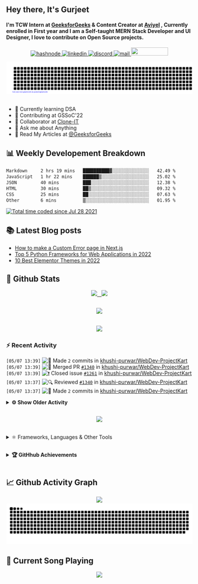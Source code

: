 ## Hey there, It's Gurjeet
#### I'm TCW Intern at [GeeksforGeeks](https://www.geeksforgeeks.org/) & Content Creator at [Aviyel](https://aviyel.com/discussions) , Currently enrolled in First year and I am a Self-taught MERN Stack Developer and UI Designer, I love to contribute on Open Source projects. 

<p align="center">
    <a href="https://gurjeet.hashnode.dev/" target="_blank">
    <img src="https://img.shields.io/badge/@gurjeetsingh-5C87FE?style=for-the-badge&logo=hashnode&logoColor=white" width="130" height="22" alt="hashnode">
    <a href="https://www.linkedin.com/in/gurjeet-singh-virdee-25a476199/" target="_blank">
    <img src="https://img.shields.io/badge/Gurjeet%20Singh%20Virdee-1976D2?style=for-the-badge&logo=linkedin&logoColor=white" width="150" height="22" alt="linkedin">
    <a href="https://discordapp.com/users/916597112882495510" target="_blank">
    <img src="https://img.shields.io/badge/@Guri-5865F2?style=for-the-badge&logo=discord&logoColor=white" width="80" height="22" alt="discord">
    <a href="https://leetcode.com/gurjeetsinghvirdee/" target="_blank">
    <img src="https://img.shields.io/badge/@gurjeetsinghvirdee-FFA116?style=for-the-badge&logo=leetcode&logoColor=white" width="150" height="22" alt="mail">
    <a href = "mailto: gurjeetsinghvirdee@gmail.com" target="_blank"><img src="https://img.shields.io/badge/Say, Hello-D74E43?style=for-the-badge&logo=gmail&logoColor=white" width="100" height="22"></a>
 </p>
 
<p align="center">
    <img src="https://github.com/gurjeetsinghvirdee/gurjeetsinghvirdee/blob/main/gitartwork.svg" />
</p>    
   
 
##         
        
<ul align="left">
  <li> 🏫 Currently learning DSA </li>
  <li> 💜 Contributing at GSSoC'22 </li>
  <li> 🤝 Collaborator at <a href="https://github.com/Rayman-Sodhi/Clone-IT"> Clone-IT </a></li>
  <li> 💬 Ask me about Anything </li>
  <li> 📕 Read My Articles at 
   <a href="https://auth.geeksforgeeks.org/user/gurjeetsinghvirdee/articles" target="_blank">@GeeksforGeeks</a>
 </li>
</ul>  
        
##        
  
## 📊 Weekly Developement Breakdown
  
<!--START_SECTION:waka-->

```text
Markdown     2 hrs 19 mins   ██████████▓░░░░░░░░░░░░░░   42.49 %
JavaScript   1 hr 22 mins    ██████▒░░░░░░░░░░░░░░░░░░   25.02 %
JSON         40 mins         ███░░░░░░░░░░░░░░░░░░░░░░   12.38 %
HTML         30 mins         ██▒░░░░░░░░░░░░░░░░░░░░░░   09.32 %
CSS          25 mins         ██░░░░░░░░░░░░░░░░░░░░░░░   07.63 %
Other        6 mins          ▒░░░░░░░░░░░░░░░░░░░░░░░░   01.95 %
```

<!--END_SECTION:waka--> 

<a href="https://wakatime.com/@ff7098eb-56b3-4619-bbbb-86aad0fce365"><img src="https://wakatime.com/badge/user/ff7098eb-56b3-4619-bbbb-86aad0fce365.svg?style=for-the-badge" alt="Total time coded since Jul 28 2021" /></a>
  
    
## 📚 Latest Blog posts
<!-- BLOG-POST-LIST:START -->
- [How to make a Custom Error page in Next.js](https://gurjeet.hashnode.dev/how-to-make-a-custom-error-page-in-nextjs)
- [Top 5 Python Frameworks for Web Applications in 2022](https://gurjeet.hashnode.dev/top-5-python-frameworks-for-web-applications-in-2022)
- [10 Best Elementor Themes in 2022](https://gurjeet.hashnode.dev/10-best-elementor-themes-in-2022)
<!-- BLOG-POST-LIST:END -->  
  
##
        
## 💫 Github Stats
        
<div align="center">
 <a href="https://github-readme-streak-stats.herokuapp.com/?user=gurjeetsinghvirdee&theme=synthwave" target="_blank">
   <img width="45%" src="https://github-readme-streak-stats.herokuapp.com/?user=gurjeetsinghvirdee&theme=synthwave" /> &nbsp;
 </a>
    
 <a href="https://github-readme-stats.vercel.app/api?username=gurjeetsinghvirdee&show_icons=true&theme=synthwave&include_all_commits=true" target="_blank">
  <img width="45%" src="https://github-readme-stats.vercel.app/api?username=gurjeetsinghvirdee&show_icons=true&theme=synthwave&include_all_commits=true" />
 </a>
</div>      
  
##
        
<div align="center">
   <a href="https://github-readme-stats.vercel.app/api/top-langs/?username=gurjeetsinghvirdee&layout=compact&hide=html&theme=synthwave" target="_blank">
       <img width="43%" src="https://github-readme-stats.vercel.app/api/top-langs/?username=gurjeetsinghvirdee&layout=compact&&theme=synthwave" />  
   </a> 
</div>   

##        
  
<p align="center">
  <img src="https://github-profile-summary-cards.vercel.app/api/cards/profile-details?username=gurjeetsinghvirdee&theme=dracula&hide_border=true" />
</p>
        
### ⚡ Recent Activity     
        
<!--START_SECTION:activity-->  
`[05/07 13:39]` <img alt="📝" src="https://github.com/cheesits456/github-activity-readme/raw/master/icons/commit.png" align="top" height="18"> Made `2` commits in [khushi-purwar/WebDev-ProjectKart](https://github.com/khushi-purwar/WebDev-ProjectKart)  
`[05/07 13:39]` <img alt="🎉" src="https://github.com/cheesits456/github-activity-readme/raw/master/icons/merge.png" align="top" height="18"> Merged PR [`#1340`](https://github.com//khushi-purwar/WebDev-ProjectKart/pull/1340 'DOM Object Manipulator ') in [khushi-purwar/WebDev-ProjectKart](https://github.com/khushi-purwar/WebDev-ProjectKart)  
`[05/07 13:39]` <img alt="❗️" src="https://github.com/cheesits456/github-activity-readme/raw/master/icons/issue.png" align="top" height="18"> Closed issue [`#1261`](https://github.com//khushi-purwar/WebDev-ProjectKart/issues/1261 'DOM object manipulator') in [khushi-purwar/WebDev-ProjectKart](https://github.com/khushi-purwar/WebDev-ProjectKart)  
`[05/07 13:37]` <img alt="🔍" src="https://github.com/cheesits456/github-activity-readme/raw/master/icons/review.png" align="top" height="18"> Reviewed [`#1340`](https://github.com//khushi-purwar/WebDev-ProjectKart/pull/1340 'DOM Object Manipulator ') in [khushi-purwar/WebDev-ProjectKart](https://github.com/khushi-purwar/WebDev-ProjectKart)  
`[05/07 13:37]` <img alt="📝" src="https://github.com/cheesits456/github-activity-readme/raw/master/icons/commit.png" align="top" height="18"> Made `2` commits in [khushi-purwar/WebDev-ProjectKart](https://github.com/khushi-purwar/WebDev-ProjectKart)  

<details><summary><b> ⚙️ Show Older Activity</b></summary>

`[05/07 13:37]` <img alt="🎉" src="https://github.com/cheesits456/github-activity-readme/raw/master/icons/merge.png" align="top" height="18"> Merged PR [`#1350`](https://github.com//khushi-purwar/WebDev-ProjectKart/pull/1350 'Meme Generator using react') in [khushi-purwar/WebDev-ProjectKart](https://github.com/khushi-purwar/WebDev-ProjectKart)  
`[05/07 13:37]` <img alt="❗️" src="https://github.com/cheesits456/github-activity-readme/raw/master/icons/issue.png" align="top" height="18"> Closed issue [`#1275`](https://github.com//khushi-purwar/WebDev-ProjectKart/issues/1275 'Want to add a Meme Generator') in [khushi-purwar/WebDev-ProjectKart](https://github.com/khushi-purwar/WebDev-ProjectKart)  
`[05/07 13:36]` <img alt="🔍" src="https://github.com/cheesits456/github-activity-readme/raw/master/icons/review.png" align="top" height="18"> Reviewed [`#1350`](https://github.com//khushi-purwar/WebDev-ProjectKart/pull/1350 'Meme Generator using react') in [khushi-purwar/WebDev-ProjectKart](https://github.com/khushi-purwar/WebDev-ProjectKart)  
`[05/07 13:35]` <img alt="📝" src="https://github.com/cheesits456/github-activity-readme/raw/master/icons/commit.png" align="top" height="18"> Made `7` commits in [khushi-purwar/WebDev-ProjectKart](https://github.com/khushi-purwar/WebDev-ProjectKart)  
`[05/07 13:35]` <img alt="❗️" src="https://github.com/cheesits456/github-activity-readme/raw/master/icons/issue.png" align="top" height="18"> Closed issue [`#1320`](https://github.com//khushi-purwar/WebDev-ProjectKart/issues/1320 'Cute Cat Dressing Room') in [khushi-purwar/WebDev-ProjectKart](https://github.com/khushi-purwar/WebDev-ProjectKart)  
`[05/07 13:35]` <img alt="🎉" src="https://github.com/cheesits456/github-activity-readme/raw/master/icons/merge.png" align="top" height="18"> Merged PR [`#1325`](https://github.com//khushi-purwar/WebDev-ProjectKart/pull/1325 'Issue #1320 resolved: Cute Cat Dressing Room') in [khushi-purwar/WebDev-ProjectKart](https://github.com/khushi-purwar/WebDev-ProjectKart)  
`[05/07 13:35]` <img alt="🔍" src="https://github.com/cheesits456/github-activity-readme/raw/master/icons/review.png" align="top" height="18"> Reviewed [`#1325`](https://github.com//khushi-purwar/WebDev-ProjectKart/pull/1325 'Issue #1320 resolved: Cute Cat Dressing Room') in [khushi-purwar/WebDev-ProjectKart](https://github.com/khushi-purwar/WebDev-ProjectKart)  
`[05/07 13:34]` <img alt="🎉" src="https://github.com/cheesits456/github-activity-readme/raw/master/icons/merge.png" align="top" height="18"> Merged PR [`#1318`](https://github.com//khushi-purwar/WebDev-ProjectKart/pull/1318 'Adding animated earth') in [khushi-purwar/WebDev-ProjectKart](https://github.com/khushi-purwar/WebDev-ProjectKart)  
`[05/07 13:34]` <img alt="📝" src="https://github.com/cheesits456/github-activity-readme/raw/master/icons/commit.png" align="top" height="18"> Made `2` commits in [khushi-purwar/WebDev-ProjectKart](https://github.com/khushi-purwar/WebDev-ProjectKart)  
`[05/07 13:34]` <img alt="🔍" src="https://github.com/cheesits456/github-activity-readme/raw/master/icons/review.png" align="top" height="18"> Reviewed [`#1318`](https://github.com//khushi-purwar/WebDev-ProjectKart/pull/1318 'Adding animated earth') in [khushi-purwar/WebDev-ProjectKart](https://github.com/khushi-purwar/WebDev-ProjectKart)  
`[05/07 13:33]` <img alt="📝" src="https://github.com/cheesits456/github-activity-readme/raw/master/icons/commit.png" align="top" height="18"> Made `6` commits in [khushi-purwar/WebDev-ProjectKart](https://github.com/khushi-purwar/WebDev-ProjectKart)  
`[05/07 13:33]` <img alt="🎉" src="https://github.com/cheesits456/github-activity-readme/raw/master/icons/merge.png" align="top" height="18"> Merged PR [`#1323`](https://github.com//khushi-purwar/WebDev-ProjectKart/pull/1323 'Architecture Website Design Template') in [khushi-purwar/WebDev-ProjectKart](https://github.com/khushi-purwar/WebDev-ProjectKart)  
`[05/07 13:33]` <img alt="❗️" src="https://github.com/cheesits456/github-activity-readme/raw/master/icons/issue.png" align="top" height="18"> Closed issue [`#1317`](https://github.com//khushi-purwar/WebDev-ProjectKart/issues/1317 'Architecture Website Design Template') in [khushi-purwar/WebDev-ProjectKart](https://github.com/khushi-purwar/WebDev-ProjectKart)  
`[05/07 13:32]` <img alt="🔍" src="https://github.com/cheesits456/github-activity-readme/raw/master/icons/review.png" align="top" height="18"> Reviewed [`#1323`](https://github.com//khushi-purwar/WebDev-ProjectKart/pull/1323 'Architecture Website Design Template') in [khushi-purwar/WebDev-ProjectKart](https://github.com/khushi-purwar/WebDev-ProjectKart)  
`[05/07 13:31]` <img alt="📝" src="https://github.com/cheesits456/github-activity-readme/raw/master/icons/commit.png" align="top" height="18"> Made `2` commits in [khushi-purwar/WebDev-ProjectKart](https://github.com/khushi-purwar/WebDev-ProjectKart)  
`[05/07 13:31]` <img alt="🎉" src="https://github.com/cheesits456/github-activity-readme/raw/master/icons/merge.png" align="top" height="18"> Merged PR [`#1349`](https://github.com//khushi-purwar/WebDev-ProjectKart/pull/1349 'Added Real Estate Website Template') in [khushi-purwar/WebDev-ProjectKart](https://github.com/khushi-purwar/WebDev-ProjectKart)  
`[05/07 13:31]` <img alt="❗️" src="https://github.com/cheesits456/github-activity-readme/raw/master/icons/issue.png" align="top" height="18"> Closed issue [`#1331`](https://github.com//khushi-purwar/WebDev-ProjectKart/issues/1331 'Real Estate Website Design') in [khushi-purwar/WebDev-ProjectKart](https://github.com/khushi-purwar/WebDev-ProjectKart)  
`[05/07 13:31]` <img alt="🔍" src="https://github.com/cheesits456/github-activity-readme/raw/master/icons/review.png" align="top" height="18"> Reviewed [`#1349`](https://github.com//khushi-purwar/WebDev-ProjectKart/pull/1349 'Added Real Estate Website Template') in [khushi-purwar/WebDev-ProjectKart](https://github.com/khushi-purwar/WebDev-ProjectKart)  
`[05/07 13:30]` <img alt="📝" src="https://github.com/cheesits456/github-activity-readme/raw/master/icons/commit.png" align="top" height="18"> Made `2` commits in [khushi-purwar/WebDev-ProjectKart](https://github.com/khushi-purwar/WebDev-ProjectKart)  
`[05/07 13:30]` <img alt="🎉" src="https://github.com/cheesits456/github-activity-readme/raw/master/icons/merge.png" align="top" height="18"> Merged PR [`#1343`](https://github.com//khushi-purwar/WebDev-ProjectKart/pull/1343 'Music Player') in [khushi-purwar/WebDev-ProjectKart](https://github.com/khushi-purwar/WebDev-ProjectKart)  
`[05/07 13:30]` <img alt="❗️" src="https://github.com/cheesits456/github-activity-readme/raw/master/icons/issue.png" align="top" height="18"> Closed issue [`#1341`](https://github.com//khushi-purwar/WebDev-ProjectKart/issues/1341 'Spotify Inspired Music Player') in [khushi-purwar/WebDev-ProjectKart](https://github.com/khushi-purwar/WebDev-ProjectKart)  
`[05/07 13:29]` <img alt="🔍" src="https://github.com/cheesits456/github-activity-readme/raw/master/icons/review.png" align="top" height="18"> Reviewed [`#1343`](https://github.com//khushi-purwar/WebDev-ProjectKart/pull/1343 'Music Player') in [khushi-purwar/WebDev-ProjectKart](https://github.com/khushi-purwar/WebDev-ProjectKart)  
`[05/07 13:28]` <img alt="📝" src="https://github.com/cheesits456/github-activity-readme/raw/master/icons/commit.png" align="top" height="18"> Made `2` commits in [khushi-purwar/WebDev-ProjectKart](https://github.com/khushi-purwar/WebDev-ProjectKart)  
`[05/07 13:28]` <img alt="🎉" src="https://github.com/cheesits456/github-activity-readme/raw/master/icons/merge.png" align="top" height="18"> Merged PR [`#1338`](https://github.com//khushi-purwar/WebDev-ProjectKart/pull/1338 'Balloon Popping game') in [khushi-purwar/WebDev-ProjectKart](https://github.com/khushi-purwar/WebDev-ProjectKart)  
`[05/07 13:28]` <img alt="❗️" src="https://github.com/cheesits456/github-activity-readme/raw/master/icons/issue.png" align="top" height="18"> Closed issue [`#1260`](https://github.com//khushi-purwar/WebDev-ProjectKart/issues/1260 'Balloon popping game ') in [khushi-purwar/WebDev-ProjectKart](https://github.com/khushi-purwar/WebDev-ProjectKart)  
`[05/07 13:28]` <img alt="🔍" src="https://github.com/cheesits456/github-activity-readme/raw/master/icons/review.png" align="top" height="18"> Reviewed [`#1338`](https://github.com//khushi-purwar/WebDev-ProjectKart/pull/1338 'Balloon Popping game') in [khushi-purwar/WebDev-ProjectKart](https://github.com/khushi-purwar/WebDev-ProjectKart)  
`[05/07 13:27]` <img alt="📝" src="https://github.com/cheesits456/github-activity-readme/raw/master/icons/commit.png" align="top" height="18"> Made `2` commits in [khushi-purwar/WebDev-ProjectKart](https://github.com/khushi-purwar/WebDev-ProjectKart)  
`[05/07 13:27]` <img alt="🎉" src="https://github.com/cheesits456/github-activity-readme/raw/master/icons/merge.png" align="top" height="18"> Merged PR [`#1334`](https://github.com//khushi-purwar/WebDev-ProjectKart/pull/1334 'Added Binary calculator') in [khushi-purwar/WebDev-ProjectKart](https://github.com/khushi-purwar/WebDev-ProjectKart)  
`[05/07 13:27]` <img alt="❗️" src="https://github.com/cheesits456/github-activity-readme/raw/master/icons/issue.png" align="top" height="18"> Closed issue [`#1191`](https://github.com//khushi-purwar/WebDev-ProjectKart/issues/1191 'Binary Calculator') in [khushi-purwar/WebDev-ProjectKart](https://github.com/khushi-purwar/WebDev-ProjectKart)  
`[05/07 13:26]` <img alt="🔍" src="https://github.com/cheesits456/github-activity-readme/raw/master/icons/review.png" align="top" height="18"> Reviewed [`#1334`](https://github.com//khushi-purwar/WebDev-ProjectKart/pull/1334 'Added Binary calculator') in [khushi-purwar/WebDev-ProjectKart](https://github.com/khushi-purwar/WebDev-ProjectKart)  
`[05/07 13:24]` <img alt="🗣" src="https://github.com/cheesits456/github-activity-readme/raw/master/icons/comment.png" align="top" height="18"> Commented on [`#1337`](https://github.com//khushi-purwar/WebDev-ProjectKart/issues/1337 'Emoji Searcher or Generator') in [khushi-purwar/WebDev-ProjectKart](https://github.com/khushi-purwar/WebDev-ProjectKart)  
`[05/07 10:18]` <img alt="📝" src="https://github.com/cheesits456/github-activity-readme/raw/master/icons/commit.png" align="top" height="18"> Made `9` commits in [Ayush7614/Bundli-Frontend](https://github.com/Ayush7614/Bundli-Frontend)  
`[05/07 10:18]` <img alt="🎉" src="https://github.com/cheesits456/github-activity-readme/raw/master/icons/merge.png" align="top" height="18"> Merged PR [`#702`](https://github.com//Ayush7614/Bundli-Frontend/pull/702 'Added glassmorphism portfolio website') in [Ayush7614/Bundli-Frontend](https://github.com/Ayush7614/Bundli-Frontend)  
`[05/07 10:17]` <img alt="🔍" src="https://github.com/cheesits456/github-activity-readme/raw/master/icons/review.png" align="top" height="18"> Reviewed [`#702`](https://github.com//Ayush7614/Bundli-Frontend/pull/702 'Added glassmorphism portfolio website') in [Ayush7614/Bundli-Frontend](https://github.com/Ayush7614/Bundli-Frontend)  
`[05/07 10:15]` <img alt="📝" src="https://github.com/cheesits456/github-activity-readme/raw/master/icons/commit.png" align="top" height="18"> Made `6` commits in [khushi-purwar/WebDev-ProjectKart](https://github.com/khushi-purwar/WebDev-ProjectKart)  
`[05/07 10:15]` <img alt="🎉" src="https://github.com/cheesits456/github-activity-readme/raw/master/icons/merge.png" align="top" height="18"> Merged PR [`#1337`](https://github.com//khushi-purwar/WebDev-ProjectKart/pull/1337 'Emoji Searcher or Generator') in [khushi-purwar/WebDev-ProjectKart](https://github.com/khushi-purwar/WebDev-ProjectKart)  
`[05/07 10:15]` <img alt="❗️" src="https://github.com/cheesits456/github-activity-readme/raw/master/icons/issue.png" align="top" height="18"> Closed issue [`#789`](https://github.com//khushi-purwar/WebDev-ProjectKart/issues/789 'Emoji Generator') in [khushi-purwar/WebDev-ProjectKart](https://github.com/khushi-purwar/WebDev-ProjectKart)  
`[05/07 08:42]` <img alt="❗️" src="https://github.com/cheesits456/github-activity-readme/raw/master/icons/issue.png" align="top" height="18"> Closed issue [`#1319`](https://github.com//khushi-purwar/WebDev-ProjectKart/issues/1319 'Maze Runner') in [khushi-purwar/WebDev-ProjectKart](https://github.com/khushi-purwar/WebDev-ProjectKart)  
`[05/07 08:40]` <img alt="🗣" src="https://github.com/cheesits456/github-activity-readme/raw/master/icons/comment.png" align="top" height="18"> Commented on [`#1331`](https://github.com//khushi-purwar/WebDev-ProjectKart/issues/1331 'Real Estate Website Design') in [khushi-purwar/WebDev-ProjectKart](https://github.com/khushi-purwar/WebDev-ProjectKart)  
`[05/07 08:35]` <img alt="❗️" src="https://github.com/cheesits456/github-activity-readme/raw/master/icons/issue.png" align="top" height="18"> Opened issue [`#1333`](https://github.com//khushi-purwar/WebDev-ProjectKart/issues/1333 'Fix the Ui of website + Link all projects') in [khushi-purwar/WebDev-ProjectKart](https://github.com/khushi-purwar/WebDev-ProjectKart)  
`[05/07 08:33]` <img alt="📝" src="https://github.com/cheesits456/github-activity-readme/raw/master/icons/commit.png" align="top" height="18"> Made `2` commits in [khushi-purwar/WebDev-ProjectKart](https://github.com/khushi-purwar/WebDev-ProjectKart)  
`[05/07 08:33]` <img alt="🎉" src="https://github.com/cheesits456/github-activity-readme/raw/master/icons/merge.png" align="top" height="18"> Merged PR [`#1332`](https://github.com//khushi-purwar/WebDev-ProjectKart/pull/1332 'Adding the music kit') in [khushi-purwar/WebDev-ProjectKart](https://github.com/khushi-purwar/WebDev-ProjectKart)  
`[05/07 08:33]` <img alt="❗️" src="https://github.com/cheesits456/github-activity-readme/raw/master/icons/issue.png" align="top" height="18"> Closed issue [`#1274`](https://github.com//khushi-purwar/WebDev-ProjectKart/issues/1274 'Want to add a music kit') in [khushi-purwar/WebDev-ProjectKart](https://github.com/khushi-purwar/WebDev-ProjectKart)  
`[05/07 08:32]` <img alt="🔍" src="https://github.com/cheesits456/github-activity-readme/raw/master/icons/review.png" align="top" height="18"> Reviewed [`#1332`](https://github.com//khushi-purwar/WebDev-ProjectKart/pull/1332 'Adding the music kit') in [khushi-purwar/WebDev-ProjectKart](https://github.com/khushi-purwar/WebDev-ProjectKart)  
`[05/07 08:31]` <img alt="📝" src="https://github.com/cheesits456/github-activity-readme/raw/master/icons/commit.png" align="top" height="18"> Made `3` commits in [khushi-purwar/WebDev-ProjectKart](https://github.com/khushi-purwar/WebDev-ProjectKart)  
`[05/07 08:31]` <img alt="🎉" src="https://github.com/cheesits456/github-activity-readme/raw/master/icons/merge.png" align="top" height="18"> Merged PR [`#1316`](https://github.com//khushi-purwar/WebDev-ProjectKart/pull/1316 'Our Fitness Website (Fully Responsive)') in [khushi-purwar/WebDev-ProjectKart](https://github.com/khushi-purwar/WebDev-ProjectKart)  
`[05/07 08:31]` <img alt="❗️" src="https://github.com/cheesits456/github-activity-readme/raw/master/icons/issue.png" align="top" height="18"> Closed issue [`#1281`](https://github.com//khushi-purwar/WebDev-ProjectKart/issues/1281 'Our Fitness') in [khushi-purwar/WebDev-ProjectKart](https://github.com/khushi-purwar/WebDev-ProjectKart)  
`[05/07 08:31]` <img alt="🔍" src="https://github.com/cheesits456/github-activity-readme/raw/master/icons/review.png" align="top" height="18"> Reviewed [`#1316`](https://github.com//khushi-purwar/WebDev-ProjectKart/pull/1316 'Our Fitness Website (Fully Responsive)') in [khushi-purwar/WebDev-ProjectKart](https://github.com/khushi-purwar/WebDev-ProjectKart)  
`[05/07 08:30]` <img alt="📝" src="https://github.com/cheesits456/github-activity-readme/raw/master/icons/commit.png" align="top" height="18"> Made `63` commits in [gurjeetsinghvirdee/WebDev-ProjectKart](https://github.com/gurjeetsinghvirdee/WebDev-ProjectKart)  
`[05/07 07:52]` <img alt="📝" src="https://github.com/cheesits456/github-activity-readme/raw/master/icons/commit.png" align="top" height="18"> Made `4` commits in [khushi-purwar/WebDev-ProjectKart](https://github.com/khushi-purwar/WebDev-ProjectKart)  
`[05/07 07:52]` <img alt="🎉" src="https://github.com/cheesits456/github-activity-readme/raw/master/icons/merge.png" align="top" height="18"> Merged PR [`#1328`](https://github.com//khushi-purwar/WebDev-ProjectKart/pull/1328 'Random meal') in [khushi-purwar/WebDev-ProjectKart](https://github.com/khushi-purwar/WebDev-ProjectKart)  
`[05/07 07:51]` <img alt="🔍" src="https://github.com/cheesits456/github-activity-readme/raw/master/icons/review.png" align="top" height="18"> Reviewed [`#1328`](https://github.com//khushi-purwar/WebDev-ProjectKart/pull/1328 'Random meal') in [khushi-purwar/WebDev-ProjectKart](https://github.com/khushi-purwar/WebDev-ProjectKart)  
`[05/07 07:50]` <img alt="📝" src="https://github.com/cheesits456/github-activity-readme/raw/master/icons/commit.png" align="top" height="18"> Made `3` commits in [khushi-purwar/WebDev-ProjectKart](https://github.com/khushi-purwar/WebDev-ProjectKart)  
`[05/07 07:50]` <img alt="🎉" src="https://github.com/cheesits456/github-activity-readme/raw/master/icons/merge.png" align="top" height="18"> Merged PR [`#1329`](https://github.com//khushi-purwar/WebDev-ProjectKart/pull/1329 'Sling shot') in [khushi-purwar/WebDev-ProjectKart](https://github.com/khushi-purwar/WebDev-ProjectKart)  
`[05/07 07:50]` <img alt="🔍" src="https://github.com/cheesits456/github-activity-readme/raw/master/icons/review.png" align="top" height="18"> Reviewed [`#1329`](https://github.com//khushi-purwar/WebDev-ProjectKart/pull/1329 'Sling shot') in [khushi-purwar/WebDev-ProjectKart](https://github.com/khushi-purwar/WebDev-ProjectKart)  
`[05/07 07:48]` <img alt="📝" src="https://github.com/cheesits456/github-activity-readme/raw/master/icons/commit.png" align="top" height="18"> Made `2` commits in [khushi-purwar/WebDev-ProjectKart](https://github.com/khushi-purwar/WebDev-ProjectKart)  
`[05/07 07:48]` <img alt="🎉" src="https://github.com/cheesits456/github-activity-readme/raw/master/icons/merge.png" align="top" height="18"> Merged PR [`#1324`](https://github.com//khushi-purwar/WebDev-ProjectKart/pull/1324 'Maze Runner') in [khushi-purwar/WebDev-ProjectKart](https://github.com/khushi-purwar/WebDev-ProjectKart)  
`[05/07 07:48]` <img alt="🔍" src="https://github.com/cheesits456/github-activity-readme/raw/master/icons/review.png" align="top" height="18"> Reviewed [`#1324`](https://github.com//khushi-purwar/WebDev-ProjectKart/pull/1324 'Maze Runner') in [khushi-purwar/WebDev-ProjectKart](https://github.com/khushi-purwar/WebDev-ProjectKart)  
`[05/07 07:47]` <img alt="📝" src="https://github.com/cheesits456/github-activity-readme/raw/master/icons/commit.png" align="top" height="18"> Made `2` commits in [khushi-purwar/WebDev-ProjectKart](https://github.com/khushi-purwar/WebDev-ProjectKart)  
`[05/07 07:47]` <img alt="🎉" src="https://github.com/cheesits456/github-activity-readme/raw/master/icons/merge.png" align="top" height="18"> Merged PR [`#1322`](https://github.com//khushi-purwar/WebDev-ProjectKart/pull/1322 'custom css scrollbar') in [khushi-purwar/WebDev-ProjectKart](https://github.com/khushi-purwar/WebDev-ProjectKart)  
`[05/07 07:47]` <img alt="❗️" src="https://github.com/cheesits456/github-activity-readme/raw/master/icons/issue.png" align="top" height="18"> Closed issue [`#1256`](https://github.com//khushi-purwar/WebDev-ProjectKart/issues/1256 'custom scrollbar css') in [khushi-purwar/WebDev-ProjectKart](https://github.com/khushi-purwar/WebDev-ProjectKart)  
`[05/07 07:47]` <img alt="🔍" src="https://github.com/cheesits456/github-activity-readme/raw/master/icons/review.png" align="top" height="18"> Reviewed [`#1322`](https://github.com//khushi-purwar/WebDev-ProjectKart/pull/1322 'custom css scrollbar') in [khushi-purwar/WebDev-ProjectKart](https://github.com/khushi-purwar/WebDev-ProjectKart)  
`[05/07 07:11]` <img alt="🔍" src="https://github.com/cheesits456/github-activity-readme/raw/master/icons/review.png" align="top" height="18"> Reviewed [`#700`](https://github.com//Ayush7614/Bundli-Frontend/pull/700 'Issue #699 resolved : Cute Cat Dressing Room ') in [Ayush7614/Bundli-Frontend](https://github.com/Ayush7614/Bundli-Frontend)  
`[05/07 07:11]` <img alt="❗️" src="https://github.com/cheesits456/github-activity-readme/raw/master/icons/issue.png" align="top" height="18"> Closed issue [`#656`](https://github.com//Ayush7614/Bundli-Frontend/issues/656 'Add a Chrome Extension Downloading website') in [Ayush7614/Bundli-Frontend](https://github.com/Ayush7614/Bundli-Frontend)  
`[05/07 07:11]` <img alt="📝" src="https://github.com/cheesits456/github-activity-readme/raw/master/icons/commit.png" align="top" height="18"> Made `8` commits in [Ayush7614/Bundli-Frontend](https://github.com/Ayush7614/Bundli-Frontend)  
`[05/07 07:11]` <img alt="🎉" src="https://github.com/cheesits456/github-activity-readme/raw/master/icons/merge.png" align="top" height="18"> Merged PR [`#701`](https://github.com//Ayush7614/Bundli-Frontend/pull/701 'Add a Chrome Extension Landing Page') in [Ayush7614/Bundli-Frontend](https://github.com/Ayush7614/Bundli-Frontend)  
`[05/07 07:07]` <img alt="🔍" src="https://github.com/cheesits456/github-activity-readme/raw/master/icons/review.png" align="top" height="18"> Reviewed [`#701`](https://github.com//Ayush7614/Bundli-Frontend/pull/701 'Add a Chrome Extension Landing Page') in [Ayush7614/Bundli-Frontend](https://github.com/Ayush7614/Bundli-Frontend)  
`[05/07 05:33]` <img alt="📝" src="https://github.com/cheesits456/github-activity-readme/raw/master/icons/commit.png" align="top" height="18"> Made `5` commits in [khushi-purwar/WebDev-ProjectKart](https://github.com/khushi-purwar/WebDev-ProjectKart)  
`[05/07 05:33]` <img alt="🎉" src="https://github.com/cheesits456/github-activity-readme/raw/master/icons/merge.png" align="top" height="18"> Merged PR [`#1309`](https://github.com//khushi-purwar/WebDev-ProjectKart/pull/1309 'Added Harshad Number Checker') in [khushi-purwar/WebDev-ProjectKart](https://github.com/khushi-purwar/WebDev-ProjectKart)  
`[05/07 05:33]` <img alt="❗️" src="https://github.com/cheesits456/github-activity-readme/raw/master/icons/issue.png" align="top" height="18"> Closed issue [`#1167`](https://github.com//khushi-purwar/WebDev-ProjectKart/issues/1167 'Adding Harshad Number Checker') in [khushi-purwar/WebDev-ProjectKart](https://github.com/khushi-purwar/WebDev-ProjectKart)  
`[05/07 05:33]` <img alt="🔍" src="https://github.com/cheesits456/github-activity-readme/raw/master/icons/review.png" align="top" height="18"> Reviewed [`#1309`](https://github.com//khushi-purwar/WebDev-ProjectKart/pull/1309 'Added Harshad Number Checker') in [khushi-purwar/WebDev-ProjectKart](https://github.com/khushi-purwar/WebDev-ProjectKart)  
`[05/07 05:32]` <img alt="🗣" src="https://github.com/cheesits456/github-activity-readme/raw/master/icons/comment.png" align="top" height="18"> Commented on [`#1315`](https://github.com//khushi-purwar/WebDev-ProjectKart/issues/1315 'CSS Link & Readme in calculator') in [khushi-purwar/WebDev-ProjectKart](https://github.com/khushi-purwar/WebDev-ProjectKart)  
`[05/07 05:32]` <img alt="🔍" src="https://github.com/cheesits456/github-activity-readme/raw/master/icons/review.png" align="top" height="18"> Reviewed [`#1315`](https://github.com//khushi-purwar/WebDev-ProjectKart/pull/1315 'CSS Link & Readme in calculator') in [khushi-purwar/WebDev-ProjectKart](https://github.com/khushi-purwar/WebDev-ProjectKart)  
`[05/07 05:31]` <img alt="📝" src="https://github.com/cheesits456/github-activity-readme/raw/master/icons/commit.png" align="top" height="18"> Made `3` commits in [khushi-purwar/WebDev-ProjectKart](https://github.com/khushi-purwar/WebDev-ProjectKart)  
`[05/07 05:31]` <img alt="🎉" src="https://github.com/cheesits456/github-activity-readme/raw/master/icons/merge.png" align="top" height="18"> Merged PR [`#1313`](https://github.com//khushi-purwar/WebDev-ProjectKart/pull/1313 'added Grocery Store readme') in [khushi-purwar/WebDev-ProjectKart](https://github.com/khushi-purwar/WebDev-ProjectKart)  
`[05/07 05:31]` <img alt="❗️" src="https://github.com/cheesits456/github-activity-readme/raw/master/icons/issue.png" align="top" height="18"> Closed issue [`#1305`](https://github.com//khushi-purwar/WebDev-ProjectKart/issues/1305 'Adding Readme into "Grocery Store"') in [khushi-purwar/WebDev-ProjectKart](https://github.com/khushi-purwar/WebDev-ProjectKart)  
`[05/07 05:31]` <img alt="🔍" src="https://github.com/cheesits456/github-activity-readme/raw/master/icons/review.png" align="top" height="18"> Reviewed [`#1313`](https://github.com//khushi-purwar/WebDev-ProjectKart/pull/1313 'added Grocery Store readme') in [khushi-purwar/WebDev-ProjectKart](https://github.com/khushi-purwar/WebDev-ProjectKart)  
`[05/07 05:05]` <img alt="🗣" src="https://github.com/cheesits456/github-activity-readme/raw/master/icons/comment.png" align="top" height="18"> Commented on [`#1306`](https://github.com//khushi-purwar/WebDev-ProjectKart/issues/1306 'Email Extractor') in [khushi-purwar/WebDev-ProjectKart](https://github.com/khushi-purwar/WebDev-ProjectKart)  
`[05/07 05:04]` <img alt="❗️" src="https://github.com/cheesits456/github-activity-readme/raw/master/icons/issue.png" align="top" height="18"> Closed issue [`#1301`](https://github.com//khushi-purwar/WebDev-ProjectKart/issues/1301 'Browser Detector') in [khushi-purwar/WebDev-ProjectKart](https://github.com/khushi-purwar/WebDev-ProjectKart)  
`[05/07 05:04]` <img alt="🗣" src="https://github.com/cheesits456/github-activity-readme/raw/master/icons/comment.png" align="top" height="18"> Commented on [`#1301`](https://github.com//khushi-purwar/WebDev-ProjectKart/issues/1301 'Browser Detector') in [khushi-purwar/WebDev-ProjectKart](https://github.com/khushi-purwar/WebDev-ProjectKart)  
`[05/07 05:02]` <img alt="❗️" src="https://github.com/cheesits456/github-activity-readme/raw/master/icons/issue.png" align="top" height="18"> Closed issue [`#1293`](https://github.com//khushi-purwar/WebDev-ProjectKart/issues/1293 'NLP Question Answering App') in [khushi-purwar/WebDev-ProjectKart](https://github.com/khushi-purwar/WebDev-ProjectKart)  
`[05/07 05:02]` <img alt="📝" src="https://github.com/cheesits456/github-activity-readme/raw/master/icons/commit.png" align="top" height="18"> Made `4` commits in [khushi-purwar/WebDev-ProjectKart](https://github.com/khushi-purwar/WebDev-ProjectKart)  
`[05/07 05:02]` <img alt="🎉" src="https://github.com/cheesits456/github-activity-readme/raw/master/icons/merge.png" align="top" height="18"> Merged PR [`#1308`](https://github.com//khushi-purwar/WebDev-ProjectKart/pull/1308 'NLP Question Answer App added') in [khushi-purwar/WebDev-ProjectKart](https://github.com/khushi-purwar/WebDev-ProjectKart)  
`[05/07 05:02]` <img alt="🔍" src="https://github.com/cheesits456/github-activity-readme/raw/master/icons/review.png" align="top" height="18"> Reviewed [`#1308`](https://github.com//khushi-purwar/WebDev-ProjectKart/pull/1308 'NLP Question Answer App added') in [khushi-purwar/WebDev-ProjectKart](https://github.com/khushi-purwar/WebDev-ProjectKart)  
`[05/07 04:52]` <img alt="📝" src="https://github.com/cheesits456/github-activity-readme/raw/master/icons/commit.png" align="top" height="18"> Made `3` commits in [khushi-purwar/WebDev-ProjectKart](https://github.com/khushi-purwar/WebDev-ProjectKart)  
`[05/07 04:52]` <img alt="🎉" src="https://github.com/cheesits456/github-activity-readme/raw/master/icons/merge.png" align="top" height="18"> Merged PR [`#1307`](https://github.com//khushi-purwar/WebDev-ProjectKart/pull/1307 'Piano') in [khushi-purwar/WebDev-ProjectKart](https://github.com/khushi-purwar/WebDev-ProjectKart)  
`[05/07 04:52]` <img alt="❗️" src="https://github.com/cheesits456/github-activity-readme/raw/master/icons/issue.png" align="top" height="18"> Closed issue [`#1255`](https://github.com//khushi-purwar/WebDev-ProjectKart/issues/1255 'piano using js') in [khushi-purwar/WebDev-ProjectKart](https://github.com/khushi-purwar/WebDev-ProjectKart)  
`[05/07 04:51]` <img alt="🔍" src="https://github.com/cheesits456/github-activity-readme/raw/master/icons/review.png" align="top" height="18"> Reviewed [`#1307`](https://github.com//khushi-purwar/WebDev-ProjectKart/pull/1307 'Piano') in [khushi-purwar/WebDev-ProjectKart](https://github.com/khushi-purwar/WebDev-ProjectKart)  
`[05/07 03:41]` <img alt="🗣" src="https://github.com/cheesits456/github-activity-readme/raw/master/icons/comment.png" align="top" height="18"> Commented on [`#1299`](https://github.com//khushi-purwar/WebDev-ProjectKart/issues/1299 'Sling Shot Game') in [khushi-purwar/WebDev-ProjectKart](https://github.com/khushi-purwar/WebDev-ProjectKart)  
`[05/07 03:37]` <img alt="📝" src="https://github.com/cheesits456/github-activity-readme/raw/master/icons/commit.png" align="top" height="18"> Made `2` commits in [khushi-purwar/WebDev-ProjectKart](https://github.com/khushi-purwar/WebDev-ProjectKart)  
`[05/07 03:37]` <img alt="🎉" src="https://github.com/cheesits456/github-activity-readme/raw/master/icons/merge.png" align="top" height="18"> Merged PR [`#1298`](https://github.com//khushi-purwar/WebDev-ProjectKart/pull/1298 'react weather app') in [khushi-purwar/WebDev-ProjectKart](https://github.com/khushi-purwar/WebDev-ProjectKart)  
`[05/07 03:37]` <img alt="🔍" src="https://github.com/cheesits456/github-activity-readme/raw/master/icons/review.png" align="top" height="18"> Reviewed [`#1298`](https://github.com//khushi-purwar/WebDev-ProjectKart/pull/1298 'react weather app') in [khushi-purwar/WebDev-ProjectKart](https://github.com/khushi-purwar/WebDev-ProjectKart)  
`[05/07 03:33]` <img alt="📝" src="https://github.com/cheesits456/github-activity-readme/raw/master/icons/commit.png" align="top" height="18"> Made `2` commits in [khushi-purwar/WebDev-ProjectKart](https://github.com/khushi-purwar/WebDev-ProjectKart)  
`[05/07 03:33]` <img alt="🎉" src="https://github.com/cheesits456/github-activity-readme/raw/master/icons/merge.png" align="top" height="18"> Merged PR [`#1296`](https://github.com//khushi-purwar/WebDev-ProjectKart/pull/1296 'Added GoogleDue_Clone files') in [khushi-purwar/WebDev-ProjectKart](https://github.com/khushi-purwar/WebDev-ProjectKart)  
`[05/07 03:33]` <img alt="❗️" src="https://github.com/cheesits456/github-activity-readme/raw/master/icons/issue.png" align="top" height="18"> Closed issue [`#1066`](https://github.com//khushi-purwar/WebDev-ProjectKart/issues/1066 'Google Duo Clone') in [khushi-purwar/WebDev-ProjectKart](https://github.com/khushi-purwar/WebDev-ProjectKart)  
`[05/07 03:33]` <img alt="🔍" src="https://github.com/cheesits456/github-activity-readme/raw/master/icons/review.png" align="top" height="18"> Reviewed [`#1296`](https://github.com//khushi-purwar/WebDev-ProjectKart/pull/1296 'Added GoogleDue_Clone files') in [khushi-purwar/WebDev-ProjectKart](https://github.com/khushi-purwar/WebDev-ProjectKart)  
`[05/07 03:28]` <img alt="📝" src="https://github.com/cheesits456/github-activity-readme/raw/master/icons/commit.png" align="top" height="18"> Made `3` commits in [khushi-purwar/WebDev-ProjectKart](https://github.com/khushi-purwar/WebDev-ProjectKart)  
`[05/07 03:28]` <img alt="🎉" src="https://github.com/cheesits456/github-activity-readme/raw/master/icons/merge.png" align="top" height="18"> Merged PR [`#1297`](https://github.com//khushi-purwar/WebDev-ProjectKart/pull/1297 'Added Readme into \'Background generator"') in [khushi-purwar/WebDev-ProjectKart](https://github.com/khushi-purwar/WebDev-ProjectKart)  
`[05/07 03:28]` <img alt="❗️" src="https://github.com/cheesits456/github-activity-readme/raw/master/icons/issue.png" align="top" height="18"> Closed issue [`#1294`](https://github.com//khushi-purwar/WebDev-ProjectKart/issues/1294 'Adding readme into "Background Generator"') in [khushi-purwar/WebDev-ProjectKart](https://github.com/khushi-purwar/WebDev-ProjectKart)  
`[05/07 03:27]` <img alt="🔍" src="https://github.com/cheesits456/github-activity-readme/raw/master/icons/review.png" align="top" height="18"> Reviewed [`#1297`](https://github.com//khushi-purwar/WebDev-ProjectKart/pull/1297 'Added Readme into \'Background generator"') in [khushi-purwar/WebDev-ProjectKart](https://github.com/khushi-purwar/WebDev-ProjectKart)  
`[05/07 03:19]` <img alt="❗️" src="https://github.com/cheesits456/github-activity-readme/raw/master/icons/issue.png" align="top" height="18"> Closed issue [`#500`](https://github.com//khushi-purwar/WebDev-ProjectKart/issues/500 'Animated Liquid Loading Screen') in [khushi-purwar/WebDev-ProjectKart](https://github.com/khushi-purwar/WebDev-ProjectKart)  
`[05/07 03:18]` <img alt="🗣" src="https://github.com/cheesits456/github-activity-readme/raw/master/icons/comment.png" align="top" height="18"> Commented on [`#446`](https://github.com//khushi-purwar/WebDev-ProjectKart/issues/446 'Add animated flip card using reactjs') in [khushi-purwar/WebDev-ProjectKart](https://github.com/khushi-purwar/WebDev-ProjectKart)  
`[05/07 03:15]` <img alt="❗️" src="https://github.com/cheesits456/github-activity-readme/raw/master/icons/issue.png" align="top" height="18"> Closed issue [`#440`](https://github.com//khushi-purwar/WebDev-ProjectKart/issues/440 'Want to add a memeory game') in [khushi-purwar/WebDev-ProjectKart](https://github.com/khushi-purwar/WebDev-ProjectKart)  
`[05/07 03:15]` <img alt="❗️" src="https://github.com/cheesits456/github-activity-readme/raw/master/icons/issue.png" align="top" height="18"> Closed issue [`#424`](https://github.com//khushi-purwar/WebDev-ProjectKart/issues/424 'Smoke Text Animation ') in [khushi-purwar/WebDev-ProjectKart](https://github.com/khushi-purwar/WebDev-ProjectKart)  
`[05/07 03:08]` <img alt="❗️" src="https://github.com/cheesits456/github-activity-readme/raw/master/icons/issue.png" align="top" height="18"> Closed issue [`#413`](https://github.com//khushi-purwar/WebDev-ProjectKart/issues/413 'Calculator') in [khushi-purwar/WebDev-ProjectKart](https://github.com/khushi-purwar/WebDev-ProjectKart)  
`[05/07 03:07]` <img alt="🗣" src="https://github.com/cheesits456/github-activity-readme/raw/master/icons/comment.png" align="top" height="18"> Commented on [`#412`](https://github.com//khushi-purwar/WebDev-ProjectKart/issues/412 'Protfolio') in [khushi-purwar/WebDev-ProjectKart](https://github.com/khushi-purwar/WebDev-ProjectKart)  
`[05/07 03:02]` <img alt="❗️" src="https://github.com/cheesits456/github-activity-readme/raw/master/icons/issue.png" align="top" height="18"> Closed issue [`#380`](https://github.com//khushi-purwar/WebDev-ProjectKart/issues/380 'Adding more features in digital clock') in [khushi-purwar/WebDev-ProjectKart](https://github.com/khushi-purwar/WebDev-ProjectKart)  
`[05/07 03:02]` <img alt="❗️" src="https://github.com/cheesits456/github-activity-readme/raw/master/icons/issue.png" align="top" height="18"> Closed issue [`#367`](https://github.com//khushi-purwar/WebDev-ProjectKart/issues/367 'Make Project List  Ordered ') in [khushi-purwar/WebDev-ProjectKart](https://github.com/khushi-purwar/WebDev-ProjectKart)  
`[05/07 03:02]` <img alt="❗️" src="https://github.com/cheesits456/github-activity-readme/raw/master/icons/issue.png" align="top" height="18"> Closed issue [`#366`](https://github.com//khushi-purwar/WebDev-ProjectKart/issues/366 'Add Full featured expense management app') in [khushi-purwar/WebDev-ProjectKart](https://github.com/khushi-purwar/WebDev-ProjectKart)  
`[05/07 03:00]` <img alt="🗣" src="https://github.com/cheesits456/github-activity-readme/raw/master/icons/comment.png" align="top" height="18"> Commented on [`#316`](https://github.com//khushi-purwar/WebDev-ProjectKart/issues/316 'I want to add a simple react project which is a clone of Trello/Kanban board') in [khushi-purwar/WebDev-ProjectKart](https://github.com/khushi-purwar/WebDev-ProjectKart)  
`[05/07 02:59]` <img alt="❗️" src="https://github.com/cheesits456/github-activity-readme/raw/master/icons/issue.png" align="top" height="18"> Closed issue [`#311`](https://github.com//khushi-purwar/WebDev-ProjectKart/issues/311 'Guess My Number') in [khushi-purwar/WebDev-ProjectKart](https://github.com/khushi-purwar/WebDev-ProjectKart)  
`[05/07 02:59]` <img alt="❗️" src="https://github.com/cheesits456/github-activity-readme/raw/master/icons/issue.png" align="top" height="18"> Closed issue [`#283`](https://github.com//khushi-purwar/WebDev-ProjectKart/issues/283 'Compound Interest Calculator') in [khushi-purwar/WebDev-ProjectKart](https://github.com/khushi-purwar/WebDev-ProjectKart)  
`[05/07 02:59]` <img alt="❗️" src="https://github.com/cheesits456/github-activity-readme/raw/master/icons/issue.png" align="top" height="18"> Closed issue [`#278`](https://github.com//khushi-purwar/WebDev-ProjectKart/issues/278 'Add finger print scanner animation') in [khushi-purwar/WebDev-ProjectKart](https://github.com/khushi-purwar/WebDev-ProjectKart)  
`[05/07 02:58]` <img alt="❗️" src="https://github.com/cheesits456/github-activity-readme/raw/master/icons/issue.png" align="top" height="18"> Closed issue [`#273`](https://github.com//khushi-purwar/WebDev-ProjectKart/issues/273 'Add a pac-man game') in [khushi-purwar/WebDev-ProjectKart](https://github.com/khushi-purwar/WebDev-ProjectKart)  
`[05/07 02:53]` <img alt="🗣" src="https://github.com/cheesits456/github-activity-readme/raw/master/icons/comment.png" align="top" height="18"> Commented on [`#1295`](https://github.com//khushi-purwar/WebDev-ProjectKart/issues/1295 'Real time face detection using webcam') in [khushi-purwar/WebDev-ProjectKart](https://github.com/khushi-purwar/WebDev-ProjectKart)  
`[05/07 02:17]` <img alt="🗣" src="https://github.com/cheesits456/github-activity-readme/raw/master/icons/comment.png" align="top" height="18"> Commented on [`#1293`](https://github.com//khushi-purwar/WebDev-ProjectKart/issues/1293 'NLP Question Answering App') in [khushi-purwar/WebDev-ProjectKart](https://github.com/khushi-purwar/WebDev-ProjectKart)  
`[05/07 02:16]` <img alt="📝" src="https://github.com/cheesits456/github-activity-readme/raw/master/icons/commit.png" align="top" height="18"> Made `17` commits in [khushi-purwar/WebDev-ProjectKart](https://github.com/khushi-purwar/WebDev-ProjectKart)  
`[05/07 02:16]` <img alt="🎉" src="https://github.com/cheesits456/github-activity-readme/raw/master/icons/merge.png" align="top" height="18"> Merged PR [`#1290`](https://github.com//khushi-purwar/WebDev-ProjectKart/pull/1290 'Sortable List') in [khushi-purwar/WebDev-ProjectKart](https://github.com/khushi-purwar/WebDev-ProjectKart)  
`[05/07 02:16]` <img alt="❗️" src="https://github.com/cheesits456/github-activity-readme/raw/master/icons/issue.png" align="top" height="18"> Closed issue [`#1218`](https://github.com//khushi-purwar/WebDev-ProjectKart/issues/1218 'Sortable List') in [khushi-purwar/WebDev-ProjectKart](https://github.com/khushi-purwar/WebDev-ProjectKart)  
`[05/07 02:16]` <img alt="🔍" src="https://github.com/cheesits456/github-activity-readme/raw/master/icons/review.png" align="top" height="18"> Reviewed [`#1290`](https://github.com//khushi-purwar/WebDev-ProjectKart/pull/1290 'Sortable List') in [khushi-purwar/WebDev-ProjectKart](https://github.com/khushi-purwar/WebDev-ProjectKart)  
`[05/07 02:15]` <img alt="📝" src="https://github.com/cheesits456/github-activity-readme/raw/master/icons/commit.png" align="top" height="18"> Made `3` commits in [khushi-purwar/WebDev-ProjectKart](https://github.com/khushi-purwar/WebDev-ProjectKart)  
`[05/07 02:15]` <img alt="🎉" src="https://github.com/cheesits456/github-activity-readme/raw/master/icons/merge.png" align="top" height="18"> Merged PR [`#1288`](https://github.com//khushi-purwar/WebDev-ProjectKart/pull/1288 'Number guessing game') in [khushi-purwar/WebDev-ProjectKart](https://github.com/khushi-purwar/WebDev-ProjectKart)  
`[05/07 02:15]` <img alt="🔍" src="https://github.com/cheesits456/github-activity-readme/raw/master/icons/review.png" align="top" height="18"> Reviewed [`#1288`](https://github.com//khushi-purwar/WebDev-ProjectKart/pull/1288 'Number guessing game') in [khushi-purwar/WebDev-ProjectKart](https://github.com/khushi-purwar/WebDev-ProjectKart)  
`[05/07 02:14]` <img alt="🎉" src="https://github.com/cheesits456/github-activity-readme/raw/master/icons/merge.png" align="top" height="18"> Merged PR [`#1289`](https://github.com//khushi-purwar/WebDev-ProjectKart/pull/1289 'scooter website ') in [khushi-purwar/WebDev-ProjectKart](https://github.com/khushi-purwar/WebDev-ProjectKart)  
`[05/07 02:14]` <img alt="📝" src="https://github.com/cheesits456/github-activity-readme/raw/master/icons/commit.png" align="top" height="18"> Made `2` commits in [khushi-purwar/WebDev-ProjectKart](https://github.com/khushi-purwar/WebDev-ProjectKart)  
`[05/07 02:14]` <img alt="❗️" src="https://github.com/cheesits456/github-activity-readme/raw/master/icons/issue.png" align="top" height="18"> Closed issue [`#1259`](https://github.com//khushi-purwar/WebDev-ProjectKart/issues/1259 'Scooter website') in [khushi-purwar/WebDev-ProjectKart](https://github.com/khushi-purwar/WebDev-ProjectKart)  
`[05/07 02:14]` <img alt="🔍" src="https://github.com/cheesits456/github-activity-readme/raw/master/icons/review.png" align="top" height="18"> Reviewed [`#1289`](https://github.com//khushi-purwar/WebDev-ProjectKart/pull/1289 'scooter website ') in [khushi-purwar/WebDev-ProjectKart](https://github.com/khushi-purwar/WebDev-ProjectKart)  
`[05/07 02:13]` <img alt="📝" src="https://github.com/cheesits456/github-activity-readme/raw/master/icons/commit.png" align="top" height="18"> Made `3` commits in [khushi-purwar/WebDev-ProjectKart](https://github.com/khushi-purwar/WebDev-ProjectKart)  
`[05/07 02:13]` <img alt="❗️" src="https://github.com/cheesits456/github-activity-readme/raw/master/icons/issue.png" align="top" height="18"> Closed issue [`#1141`](https://github.com//khushi-purwar/WebDev-ProjectKart/issues/1141 'Mortgage Calculator') in [khushi-purwar/WebDev-ProjectKart](https://github.com/khushi-purwar/WebDev-ProjectKart)  
`[05/07 02:13]` <img alt="🎉" src="https://github.com/cheesits456/github-activity-readme/raw/master/icons/merge.png" align="top" height="18"> Merged PR [`#1287`](https://github.com//khushi-purwar/WebDev-ProjectKart/pull/1287 'Mortgage Calculator') in [khushi-purwar/WebDev-ProjectKart](https://github.com/khushi-purwar/WebDev-ProjectKart)  
`[05/07 02:12]` <img alt="🔍" src="https://github.com/cheesits456/github-activity-readme/raw/master/icons/review.png" align="top" height="18"> Reviewed [`#1287`](https://github.com//khushi-purwar/WebDev-ProjectKart/pull/1287 'Mortgage Calculator') in [khushi-purwar/WebDev-ProjectKart](https://github.com/khushi-purwar/WebDev-ProjectKart)  
`[05/06 17:23]` <img alt="📝" src="https://github.com/cheesits456/github-activity-readme/raw/master/icons/commit.png" align="top" height="18"> Made `5` commits in [khushi-purwar/WebDev-ProjectKart](https://github.com/khushi-purwar/WebDev-ProjectKart)  
`[05/06 17:23]` <img alt="🎉" src="https://github.com/cheesits456/github-activity-readme/raw/master/icons/merge.png" align="top" height="18"> Merged PR [`#1286`](https://github.com//khushi-purwar/WebDev-ProjectKart/pull/1286 'Car Racing Game') in [khushi-purwar/WebDev-ProjectKart](https://github.com/khushi-purwar/WebDev-ProjectKart)  
`[05/06 17:23]` <img alt="❗️" src="https://github.com/cheesits456/github-activity-readme/raw/master/icons/issue.png" align="top" height="18"> Closed issue [`#1282`](https://github.com//khushi-purwar/WebDev-ProjectKart/issues/1282 'Car Racing Game') in [khushi-purwar/WebDev-ProjectKart](https://github.com/khushi-purwar/WebDev-ProjectKart)  
`[05/06 17:22]` <img alt="🔍" src="https://github.com/cheesits456/github-activity-readme/raw/master/icons/review.png" align="top" height="18"> Reviewed [`#1286`](https://github.com//khushi-purwar/WebDev-ProjectKart/pull/1286 'Car Racing Game') in [khushi-purwar/WebDev-ProjectKart](https://github.com/khushi-purwar/WebDev-ProjectKart)  
`[05/06 17:02]` <img alt="📝" src="https://github.com/cheesits456/github-activity-readme/raw/master/icons/commit.png" align="top" height="18"> Made `11` commits in [gurjeetsinghvirdee/WebDev-ProjectKart](https://github.com/gurjeetsinghvirdee/WebDev-ProjectKart)  
`[05/06 16:59]` <img alt="📝" src="https://github.com/cheesits456/github-activity-readme/raw/master/icons/commit.png" align="top" height="18"> Made `3` commits in [khushi-purwar/WebDev-ProjectKart](https://github.com/khushi-purwar/WebDev-ProjectKart)  
`[05/06 16:59]` <img alt="🎉" src="https://github.com/cheesits456/github-activity-readme/raw/master/icons/merge.png" align="top" height="18"> Merged PR [`#1285`](https://github.com//khushi-purwar/WebDev-ProjectKart/pull/1285 'Fluid website') in [khushi-purwar/WebDev-ProjectKart](https://github.com/khushi-purwar/WebDev-ProjectKart)  
`[05/06 16:57]` <img alt="🔍" src="https://github.com/cheesits456/github-activity-readme/raw/master/icons/review.png" align="top" height="18"> Reviewed [`#1285`](https://github.com//khushi-purwar/WebDev-ProjectKart/pull/1285 'Fluid website') in [khushi-purwar/WebDev-ProjectKart](https://github.com/khushi-purwar/WebDev-ProjectKart)  
`[05/06 16:53]` <img alt="🗣" src="https://github.com/cheesits456/github-activity-readme/raw/master/icons/comment.png" align="top" height="18"> Commented on [`#1285`](https://github.com//khushi-purwar/WebDev-ProjectKart/issues/1285 'Fluid website') in [khushi-purwar/WebDev-ProjectKart](https://github.com/khushi-purwar/WebDev-ProjectKart)  
`[05/06 16:52]` <img alt="🗣" src="https://github.com/cheesits456/github-activity-readme/raw/master/icons/comment.png" align="top" height="18"> Commented on [`#1284`](https://github.com//khushi-purwar/WebDev-ProjectKart/issues/1284 'Animated Earth project') in [khushi-purwar/WebDev-ProjectKart](https://github.com/khushi-purwar/WebDev-ProjectKart)  
`[05/06 16:52]` <img alt="🗣" src="https://github.com/cheesits456/github-activity-readme/raw/master/icons/comment.png" align="top" height="18"> Commented on [`#1281`](https://github.com//khushi-purwar/WebDev-ProjectKart/issues/1281 'Our Fitness') in [khushi-purwar/WebDev-ProjectKart](https://github.com/khushi-purwar/WebDev-ProjectKart)  
`[05/06 16:32]` <img alt="🗣" src="https://github.com/cheesits456/github-activity-readme/raw/master/icons/comment.png" align="top" height="18"> Commented on [`#1283`](https://github.com//khushi-purwar/WebDev-ProjectKart/issues/1283 'Find me!') in [khushi-purwar/WebDev-ProjectKart](https://github.com/khushi-purwar/WebDev-ProjectKart)  
`[05/06 16:32]` <img alt="🗣" src="https://github.com/cheesits456/github-activity-readme/raw/master/icons/comment.png" align="top" height="18"> Commented on [`#1282`](https://github.com//khushi-purwar/WebDev-ProjectKart/issues/1282 'Car Racing Game') in [khushi-purwar/WebDev-ProjectKart](https://github.com/khushi-purwar/WebDev-ProjectKart)  
`[05/06 16:20]` <img alt="🗣" src="https://github.com/cheesits456/github-activity-readme/raw/master/icons/comment.png" align="top" height="18"> Commented on [`#698`](https://github.com//Ayush7614/Bundli-Frontend/issues/698 'KickMate') in [Ayush7614/Bundli-Frontend](https://github.com/Ayush7614/Bundli-Frontend)  
`[05/06 16:19]` <img alt="📝" src="https://github.com/cheesits456/github-activity-readme/raw/master/icons/commit.png" align="top" height="18"> Made `2` commits in [Ayush7614/Bundli-Frontend](https://github.com/Ayush7614/Bundli-Frontend)  
`[05/06 16:19]` <img alt="🎉" src="https://github.com/cheesits456/github-activity-readme/raw/master/icons/merge.png" align="top" height="18"> Merged PR [`#697`](https://github.com//Ayush7614/Bundli-Frontend/pull/697 'CSS Finger scanning effect') in [Ayush7614/Bundli-Frontend](https://github.com/Ayush7614/Bundli-Frontend)  
`[05/06 16:19]` <img alt="🔍" src="https://github.com/cheesits456/github-activity-readme/raw/master/icons/review.png" align="top" height="18"> Reviewed [`#697`](https://github.com//Ayush7614/Bundli-Frontend/pull/697 'CSS Finger scanning effect') in [Ayush7614/Bundli-Frontend](https://github.com/Ayush7614/Bundli-Frontend)  
`[05/06 16:17]` <img alt="📝" src="https://github.com/cheesits456/github-activity-readme/raw/master/icons/commit.png" align="top" height="18"> Made `252` commits in [gurjeetsinghvirdee/WebDev-ProjectKart](https://github.com/gurjeetsinghvirdee/WebDev-ProjectKart)  
`[05/06 16:15]` <img alt="📝" src="https://github.com/cheesits456/github-activity-readme/raw/master/icons/commit.png" align="top" height="18"> Made `3` commits in [khushi-purwar/WebDev-ProjectKart](https://github.com/khushi-purwar/WebDev-ProjectKart)  
`[05/06 16:15]` <img alt="❗️" src="https://github.com/cheesits456/github-activity-readme/raw/master/icons/issue.png" align="top" height="18"> Closed issue [`#1190`](https://github.com//khushi-purwar/WebDev-ProjectKart/issues/1190 'E-Commerce website with functionalities') in [khushi-purwar/WebDev-ProjectKart](https://github.com/khushi-purwar/WebDev-ProjectKart)  
`[05/06 16:15]` <img alt="🎉" src="https://github.com/cheesits456/github-activity-readme/raw/master/icons/merge.png" align="top" height="18"> Merged PR [`#1257`](https://github.com//khushi-purwar/WebDev-ProjectKart/pull/1257 'Added E-commerce website') in [khushi-purwar/WebDev-ProjectKart](https://github.com/khushi-purwar/WebDev-ProjectKart)  
`[05/06 16:15]` <img alt="🗣" src="https://github.com/cheesits456/github-activity-readme/raw/master/icons/comment.png" align="top" height="18"> Commented on [`#1257`](https://github.com//khushi-purwar/WebDev-ProjectKart/issues/1257 'Added E-commerce website') in [khushi-purwar/WebDev-ProjectKart](https://github.com/khushi-purwar/WebDev-ProjectKart)  
`[05/06 16:14]` <img alt="🔍" src="https://github.com/cheesits456/github-activity-readme/raw/master/icons/review.png" align="top" height="18"> Reviewed [`#1257`](https://github.com//khushi-purwar/WebDev-ProjectKart/pull/1257 'Added E-commerce website') in [khushi-purwar/WebDev-ProjectKart](https://github.com/khushi-purwar/WebDev-ProjectKart)  
`[05/06 16:12]` <img alt="📝" src="https://github.com/cheesits456/github-activity-readme/raw/master/icons/commit.png" align="top" height="18"> Made `2` commits in [khushi-purwar/WebDev-ProjectKart](https://github.com/khushi-purwar/WebDev-ProjectKart)  
`[05/06 16:12]` <img alt="🎉" src="https://github.com/cheesits456/github-activity-readme/raw/master/icons/merge.png" align="top" height="18"> Merged PR [`#1271`](https://github.com//khushi-purwar/WebDev-ProjectKart/pull/1271 'Bata India UI Clone created') in [khushi-purwar/WebDev-ProjectKart](https://github.com/khushi-purwar/WebDev-ProjectKart)  
`[05/06 16:12]` <img alt="❗️" src="https://github.com/cheesits456/github-activity-readme/raw/master/icons/issue.png" align="top" height="18"> Closed issue [`#1161`](https://github.com//khushi-purwar/WebDev-ProjectKart/issues/1161 'Add a UI Clone of Bata Shoes') in [khushi-purwar/WebDev-ProjectKart](https://github.com/khushi-purwar/WebDev-ProjectKart)  
`[05/06 16:12]` <img alt="🔍" src="https://github.com/cheesits456/github-activity-readme/raw/master/icons/review.png" align="top" height="18"> Reviewed [`#1271`](https://github.com//khushi-purwar/WebDev-ProjectKart/pull/1271 'Bata India UI Clone created') in [khushi-purwar/WebDev-ProjectKart](https://github.com/khushi-purwar/WebDev-ProjectKart)  
`[05/06 16:11]` <img alt="📝" src="https://github.com/cheesits456/github-activity-readme/raw/master/icons/commit.png" align="top" height="18"> Made `2` commits in [khushi-purwar/WebDev-ProjectKart](https://github.com/khushi-purwar/WebDev-ProjectKart)  
`[05/06 16:11]` <img alt="🎉" src="https://github.com/cheesits456/github-activity-readme/raw/master/icons/merge.png" align="top" height="18"> Merged PR [`#1272`](https://github.com//khushi-purwar/WebDev-ProjectKart/pull/1272 'Gotham blog website ') in [khushi-purwar/WebDev-ProjectKart](https://github.com/khushi-purwar/WebDev-ProjectKart)  
`[05/06 16:11]` <img alt="❗️" src="https://github.com/cheesits456/github-activity-readme/raw/master/icons/issue.png" align="top" height="18"> Closed issue [`#1222`](https://github.com//khushi-purwar/WebDev-ProjectKart/issues/1222 'Gotham (tech blog )') in [khushi-purwar/WebDev-ProjectKart](https://github.com/khushi-purwar/WebDev-ProjectKart)  
`[05/06 16:11]` <img alt="🔍" src="https://github.com/cheesits456/github-activity-readme/raw/master/icons/review.png" align="top" height="18"> Reviewed [`#1272`](https://github.com//khushi-purwar/WebDev-ProjectKart/pull/1272 'Gotham blog website ') in [khushi-purwar/WebDev-ProjectKart](https://github.com/khushi-purwar/WebDev-ProjectKart)  
`[05/06 16:11]` <img alt="🔍" src="https://github.com/cheesits456/github-activity-readme/raw/master/icons/review.png" align="top" height="18"> Reviewed [`#1272`](https://github.com//khushi-purwar/WebDev-ProjectKart/pull/1272 'Gotham blog website ') in [khushi-purwar/WebDev-ProjectKart](https://github.com/khushi-purwar/WebDev-ProjectKart)  
`[05/06 16:09]` <img alt="🎉" src="https://github.com/cheesits456/github-activity-readme/raw/master/icons/merge.png" align="top" height="18"> Merged PR [`#1279`](https://github.com//khushi-purwar/WebDev-ProjectKart/pull/1279 'Country-tour') in [khushi-purwar/WebDev-ProjectKart](https://github.com/khushi-purwar/WebDev-ProjectKart)  
`[05/06 16:09]` <img alt="📝" src="https://github.com/cheesits456/github-activity-readme/raw/master/icons/commit.png" align="top" height="18"> Made `3` commits in [khushi-purwar/WebDev-ProjectKart](https://github.com/khushi-purwar/WebDev-ProjectKart)  
`[05/06 16:09]` <img alt="❗️" src="https://github.com/cheesits456/github-activity-readme/raw/master/icons/issue.png" align="top" height="18"> Closed issue [`#1248`](https://github.com//khushi-purwar/WebDev-ProjectKart/issues/1248 'Country tour') in [khushi-purwar/WebDev-ProjectKart](https://github.com/khushi-purwar/WebDev-ProjectKart)  
`[05/06 16:09]` <img alt="📝" src="https://github.com/cheesits456/github-activity-readme/raw/master/icons/commit.png" align="top" height="18"> Made `3` commits in [khushi-purwar/WebDev-ProjectKart](https://github.com/khushi-purwar/WebDev-ProjectKart)  
`[05/06 16:09]` <img alt="🎉" src="https://github.com/cheesits456/github-activity-readme/raw/master/icons/merge.png" align="top" height="18"> Merged PR [`#1280`](https://github.com//khushi-purwar/WebDev-ProjectKart/pull/1280 'Character counter') in [khushi-purwar/WebDev-ProjectKart](https://github.com/khushi-purwar/WebDev-ProjectKart)  
`[05/06 16:09]` <img alt="❗️" src="https://github.com/cheesits456/github-activity-readme/raw/master/icons/issue.png" align="top" height="18"> Closed issue [`#1246`](https://github.com//khushi-purwar/WebDev-ProjectKart/issues/1246 'Character counter') in [khushi-purwar/WebDev-ProjectKart](https://github.com/khushi-purwar/WebDev-ProjectKart)  
`[05/06 16:09]` <img alt="🎉" src="https://github.com/cheesits456/github-activity-readme/raw/master/icons/merge.png" align="top" height="18"> Merged PR [`#1273`](https://github.com//khushi-purwar/WebDev-ProjectKart/pull/1273 'Exotic cars website added') in [khushi-purwar/WebDev-ProjectKart](https://github.com/khushi-purwar/WebDev-ProjectKart)  
`[05/06 16:09]` <img alt="📝" src="https://github.com/cheesits456/github-activity-readme/raw/master/icons/commit.png" align="top" height="18"> Made `2` commits in [khushi-purwar/WebDev-ProjectKart](https://github.com/khushi-purwar/WebDev-ProjectKart)  
`[05/06 16:09]` <img alt="❗️" src="https://github.com/cheesits456/github-activity-readme/raw/master/icons/issue.png" align="top" height="18"> Closed issue [`#1265`](https://github.com//khushi-purwar/WebDev-ProjectKart/issues/1265 'Exotic cars homepage ') in [khushi-purwar/WebDev-ProjectKart](https://github.com/khushi-purwar/WebDev-ProjectKart)  
`[05/06 16:08]` <img alt="🔍" src="https://github.com/cheesits456/github-activity-readme/raw/master/icons/review.png" align="top" height="18"> Reviewed [`#1273`](https://github.com//khushi-purwar/WebDev-ProjectKart/pull/1273 'Exotic cars website added') in [khushi-purwar/WebDev-ProjectKart](https://github.com/khushi-purwar/WebDev-ProjectKart)  
`[05/06 16:06]` <img alt="🔍" src="https://github.com/cheesits456/github-activity-readme/raw/master/icons/review.png" align="top" height="18"> Reviewed [`#1280`](https://github.com//khushi-purwar/WebDev-ProjectKart/pull/1280 'Character counter') in [khushi-purwar/WebDev-ProjectKart](https://github.com/khushi-purwar/WebDev-ProjectKart)  
`[05/06 16:05]` <img alt="🔍" src="https://github.com/cheesits456/github-activity-readme/raw/master/icons/review.png" align="top" height="18"> Reviewed [`#1279`](https://github.com//khushi-purwar/WebDev-ProjectKart/pull/1279 'Country-tour') in [khushi-purwar/WebDev-ProjectKart](https://github.com/khushi-purwar/WebDev-ProjectKart)  
`[05/06 16:04]` <img alt="📝" src="https://github.com/cheesits456/github-activity-readme/raw/master/icons/commit.png" align="top" height="18"> Made `1` commit in [gurjeetsinghvirdee/WebDev-ProjectKart](https://github.com/gurjeetsinghvirdee/WebDev-ProjectKart)  
`[05/06 16:03]` <img alt="✅" src="https://github.com/cheesits456/github-activity-readme/raw/master/icons/pr-open.png" align="top" height="18"> Opened PR [`#1278`](https://github.com//khushi-purwar/WebDev-ProjectKart/pull/1278 'Google Photos Clone') in [khushi-purwar/WebDev-ProjectKart](https://github.com/khushi-purwar/WebDev-ProjectKart)  
`[05/06 16:01]` <img alt="📝" src="https://github.com/cheesits456/github-activity-readme/raw/master/icons/commit.png" align="top" height="18"> Made `1` commit in [gurjeetsinghvirdee/WebDev-ProjectKart](https://github.com/gurjeetsinghvirdee/WebDev-ProjectKart)  
`[05/06 15:58]` <img alt="📂" src="https://github.com/cheesits456/github-activity-readme/raw/master/icons/create-branch.png" align="top" height="18"> Created branch [`g_photos`](https://github.com/gurjeetsinghvirdee/WebDev-ProjectKart/tree/g_photos) in [gurjeetsinghvirdee/WebDev-ProjectKart](https://github.com/gurjeetsinghvirdee/WebDev-ProjectKart)  
`[05/06 15:51]` <img alt="📂" src="https://github.com/cheesits456/github-activity-readme/raw/master/icons/create-branch.png" align="top" height="18"> Created branch [`pattern`](https://github.com/gurjeetsinghvirdee/WebDev-ProjectKart/tree/pattern) in [gurjeetsinghvirdee/WebDev-ProjectKart](https://github.com/gurjeetsinghvirdee/WebDev-ProjectKart)  

</details>
<!--END_SECTION:activity-->
 
##        
        
<p align="center">
    <img src="https://github-profile-trophy.vercel.app/?username=gurjeetsinghvirdee&theme=radical" >   
</p>       
        
##
        
<details>  
  <summary>⚛️ Frameworks, Languages & Other Tools</summary>&nbsp
  <p align="center">
    <img src="https://img.shields.io/badge/Adobe%20XD-470137?style=for-the-badge&logo=Adobe%20XD&logoColor=#FF61F6" alt="adobe xd" /> 
    <img src="https://img.shields.io/badge/Bootstrap-563D7C?style=for-the-badge&logo=bootstrap&logoColor=white" alt="bootstrap" />
    <img src="https://img.shields.io/badge/CSS3-1572B6?style=for-the-badge&logo=css3&logoColor=white" alt="css" />
    <img src="https://img.shields.io/badge/Express.js-000000?style=for-the-badge&logo=express&logoColor=white" alt="expressjs" />
    <img src="https://img.shields.io/badge/firebase-ffca28?style=for-the-badge&logo=firebase&logoColor=black" alt="firebase" />
    <img src="https://img.shields.io/badge/Git-F05032?style=for-the-badge&logo=github&logoColor=white" alt="git" />
    <img src="https://img.shields.io/badge/Github-000000?style=for-the-badge&logo=github&logoColor=white" alt="github" />
    <img src="https://img.shields.io/badge/Heroku-430098?style=for-the-badge&logo=heroku&logoColor=white" alt="heroku" />
    <img src="https://img.shields.io/badge/HTML5-E34F26?style=for-the-badge&logo=html5&logoColor=white" alt="html5" />
    <img src="https://img.shields.io/badge/IntelliJIDEA-000000.svg?style=for-the-badge&logo=intellij-idea&logoColor=white" alt="intellij idea" />
    <img src="https://img.shields.io/badge/JavaScript-F7DF1E?style=for-the-badge&logo=javascript&logoColor=black" alt="javascript" />
    <img src="https://img.shields.io/badge/json-3A3A3A?style=for-the-badge&logo=json&logoColor=fff" alt="json" />
    <img src="https://img.shields.io/badge/markdown-499bea?style=for-the-badge&logo=markdown&logoColor=white" alt="markdown" />
    <img src="https://img.shields.io/badge/Material%20UI-007FFF?style=for-the-badge&logo=mui&logoColor=white" alt="material-ui" />  
    <img src="https://img.shields.io/badge/MongoDB-4EA94B?style=for-the-badge&logo=mongodb&logoColor=white" alt="mongodb" />
    <img src="https://img.shields.io/badge/MySQL-4479A1?style=for-the-badge&logo=mysql&logoColor=white" alt="my sql" />
    <img src="https://img.shields.io/badge/netlify-30C8C9?style=for-the-badge&logo=netlify&logoColor=white" alt="netlify" />
    <img src="https://img.shields.io/badge/node.js-6DA55F?style=for-the-badge&logo=node.js&logoColor=white" alt="node" />
    <img src="https://img.shields.io/badge/npm-CB3837?style=for-the-badge&logo=npm&logoColor=white" alt="npm" />
    <img src="https://img.shields.io/badge/postman-E95723?style=for-the-badge&logo=postman&logoColor=white" alt="postman" />
    <img src="https://img.shields.io/badge/React-20232A?style=for-the-badge&logo=react&logoColor=61DAFB" alt="react" />
    <img src="https://img.shields.io/badge/React_Router-CA4245?style=for-the-badge&logo=react-router&logoColor=white" alt="react-router" />
    <img src="https://img.shields.io/badge/Redux-593D88?style=for-the-badge&logo=redux&logoColor=white" alt="redux" />
    <img src="https://img.shields.io/badge/Sass-cf649a?style=for-the-badge&logo=sass&logoColor=white" alt="Sass" />
    <img src="https://img.shields.io/badge/Typescript-3178c6?style=for-the-badge&logo=typescript&logoColor=ffffff" alt="typescript" />
    <img src="https://img.shields.io/badge/Visual_Studio_Code-0078D4?style=for-the-badge&logo=visual%20studio%20code&logoColor=white" alt="visual studio code" />
    <img src="https://img.shields.io/badge/windows-0078D6?style=for-the-badge&logo=windows&logoColor=fff" alt="windows" />
  </p>
</details>
        
##
       
<details>
<summary> <b> 🏆 GitHhub Achievements </b></summary>
<img src="https://user-images.githubusercontent.com/73753957/163707683-caced21f-9877-40db-a172-d962cd02dd84.svg" />
</details><br>       
        
        

##

## 📈 Github Activity Graph

<p align="center">
  <img width="90%" src="https://activity-graph.herokuapp.com/graph?username=gurjeetsinghvirdee&theme=synthwave-84" />
  <img src="https://github.com/gurjeetsinghvirdee/gurjeetsinghvirdee/blob/main/src/Assets/github-user-contribution.svg" /> 
</p> 
        
## 🎵 Current Song Playing
        
<div align="center">
  <a href="https://spotify-github-profile.vercel.app/api/view?uid=31xcftnaufneyotbwgeuezrzheky&redirect=true" target="_blank"> 
  <img width="20%" src="https://spotify-github-profile.vercel.app/api/view?uid=31xcftnaufneyotbwgeuezrzheky&cover_image=true&theme=default&bar_color_cover=true" />
</div>            

